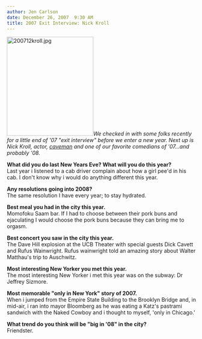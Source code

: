 ```yaml
---
author: Jen Carlson
date: December 26, 2007  9:30 AM
title: 2007 Exit Interview: Nick Kroll
---
```


<p><img alt="200712kroll.jpg" src="https://web.archive.org/web/20110611052036im_/http://gothamist.com/attachments/arts_jen/200712kroll.jpg" width="230" height="263" class="right"><em>We checked in with some folks recently for a little end of &apos;07 &quot;exit interview&quot; before we enter a new year. Next up is Nick Kroll, actor, <a href="https://web.archive.org/web/20110611052036/http://imdb.com/title/tt0981216">caveman</a> and one of our favorite comedians of &apos;07...and probably &apos;08.</em></p>

<p><strong>What did you do last New Years Eve? What will you do this year?</strong><br>
Last year i listened to a cab driver complain about how a girl pee&apos;d in his cab. I don&apos;t know why i would do anything different this year.</p>

<p><strong>Any resolutions going into 2008?</strong><br>
The same resolution I have every year; to stay hydrated.</p>

<p><strong>Best meal you had in the city this year.</strong><br>
Momofoku Saam bar. If I had to choose between their pork buns and ejaculating I would choose the pork buns because they can bring me to orgasm.</p>

<p><strong>Best concert you saw in the city this year.</strong><br>
The Dave Hill explosion at the UCB Theater with special guests Dick Cavett and Rufus Wainwright. Rufus wainwright told an amazing story about Walter Matthau&apos;s trip to Auschwitz.</p>

<p><strong>Most interesting New Yorker you met this year.</strong><br>
The most interesting New Yorker i met this year was on the subway: Dr Jeffrey Sizmore.</p>

<p><strong>Most memorable &quot;only in New York&quot; story of 2007.</strong><br>
When i jumped from the Empire State Building to the Brooklyn Bridge and, in mid-air, i ran into mayor Bloomberg as he was eating a Katz&apos;s pastrami sandwich with the Naked Cowboy and i thought to myself, &apos;only in Chicago.&apos;</p>

<p><strong>What trend do you think will be &quot;big in &apos;08&quot; in the city?</strong><br>
Friendster.</p>